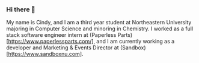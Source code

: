 ### Hi there 👋

<!--
**cindy1u0/cindy1u0** is a ✨ _special_ ✨ repository because its `README.md` (this file) appears on your GitHub profile.

Here are some ideas to get you started:

- 🔭 I’m currently working on ...
- 🌱 I’m currently learning ...
- 👯 I’m looking to collaborate on ...
- 🤔 I’m looking for help with ...
- 💬 Ask me about ...
- 📫 How to reach me: ...
- 😄 Pronouns: ...
- ⚡ Fun fact: ...
-->
My name is Cindy, and I am a third year student at Northeastern University majoring in Computer Science and minoring in Chemistry. I worked as a full stack software engineer intern at (Paperless Parts)[https://www.paperlessparts.com/], and I am currently working as a developer and Marketing & Events Director at (Sandbox)[https://www.sandboxnu.com].
